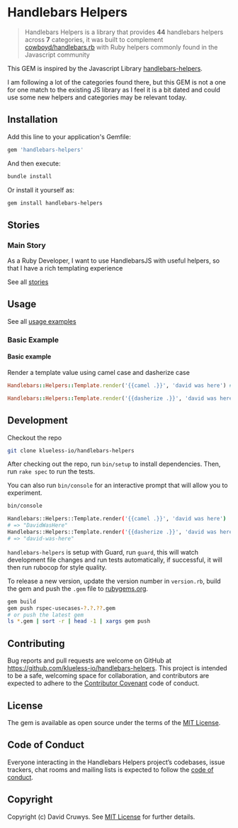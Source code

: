 # Handlebars Helpers

> Handlebars Helpers is a library that provides <b>44</b> handlebars helpers across <b>7</b> categories, it was built to complement [cowboyd/handlebars.rb](https://github.com/cowboyd/handlebars.rb) with Ruby helpers commonly found in the Javascript community

This GEM is inspired by the Javascript Library [handlebars-helpers](https://github.com/helpers/handlebars-helpers).

I am following a lot of the categories found there, but this GEM is not a one for one match to the existing JS library as I feel it is a bit dated and could use some new helpers and categories may be relevant today.

## Installation

Add this line to your application's Gemfile:

```ruby
gem 'handlebars-helpers'
```

And then execute:

```bash
bundle install
```

Or install it yourself as:

```bash
gem install handlebars-helpers
```

## Stories

### Main Story

As a Ruby Developer, I want to use HandlebarsJS with useful helpers, so that I have a rich templating experience

See all [stories](./STORIES.md)

## Usage

See all [usage examples](./USAGE.md)

### Basic Example

#### Basic example

Render a template value using camel case and dasherize case

```ruby
Handlebars::Helpers::Template.render('{{camel .}}', 'david was here') # => "DavidWasHere"

Handlebars::Helpers::Template.render('{{dasherize .}}', 'david was here') # => "david-was-here"
```

## Development

Checkout the repo

```bash
git clone klueless-io/handlebars-helpers
```

After checking out the repo, run `bin/setup` to install dependencies. Then, run `rake spec` to run the tests.

You can also run `bin/console` for an interactive prompt that will allow you to experiment.

```bash
bin/console

Handlebars::Helpers::Template.render('{{camel .}}', 'david was here')
# => "DavidWasHere"
Handlebars::Helpers::Template.render('{{dasherize .}}', 'david was here')
# => "david-was-here"
```

`handlebars-helpers` is setup with Guard, run `guard`, this will watch development file changes and run tests automatically, if successful, it will then run rubocop for style quality.

To release a new version, update the version number in `version.rb`, build the gem and push the `.gem` file to [rubygems.org](https://rubygems.org).

```bash
gem build
gem push rspec-usecases-?.?.??.gem
# or push the latest gem
ls *.gem | sort -r | head -1 | xargs gem push
```

## Contributing

Bug reports and pull requests are welcome on GitHub at https://github.com/klueless-io/handlebars-helpers. This project is intended to be a safe, welcoming space for collaboration, and contributors are expected to adhere to the [Contributor Covenant](http://contributor-covenant.org) code of conduct.

## License

The gem is available as open source under the terms of the [MIT License](https://opensource.org/licenses/MIT).

## Code of Conduct

Everyone interacting in the Handlebars Helpers project’s codebases, issue trackers, chat rooms and mailing lists is expected to follow the [code of conduct](https://github.com/klueless-io/handlebars-helpers/blob/master/CODE_OF_CONDUCT.md).

## Copyright

Copyright (c) David Cruwys. See [MIT License](LICENSE.txt) for further details.
